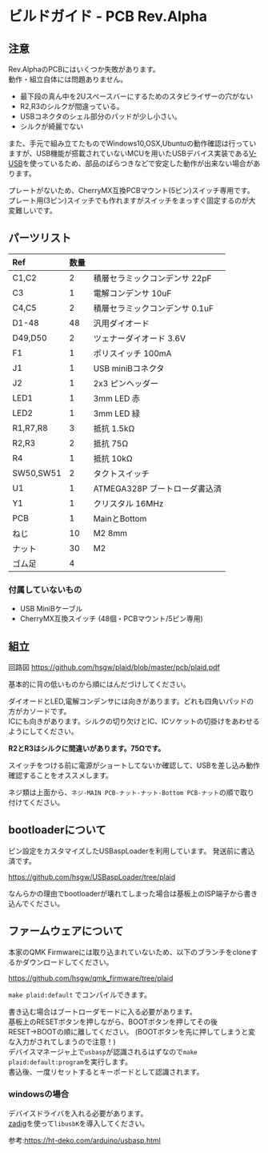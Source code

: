 ビルドガイド - PCB Rev.Alpha
===================================================================

## 注意
Rev.AlphaのPCBにはいくつか失敗があります。  
動作・組立自体には問題ありません。
- 最下段の真ん中を2Uスペースバーにするためのスタビライザーの穴がない
- R2,R3のシルクが間違っている。
- USBコネクタのシェル部分のパッドが少し小さい。
- シルクが綺麗でない

また、手元で組み立てたものでWindows10,OSX,Ubuntuの動作確認は行っていますが、USB機能が搭載されていないMCUを用いたUSBデバイス実装である[V-USB](https://www.obdev.at/products/vusb/index.html)を使っているため、部品のばらつきなどで安定した動作が出来ない場合があります。

プレートがないため、CherryMX互換PCBマウント(5ピン)スイッチ専用です。
プレート用(3ピン)スイッチでも作れますがスイッチをまっすぐ固定するのが大変難しいです。

## パーツリスト
|Ref|数量||
| :- |  :- |  :- | 
|C1,C2|2|積層セラミックコンデンサ 22pF|
|C3|1|電解コンデンサ 10uF|
|C4,C5|2|積層セラミックコンデンサ 0.1uF|
|D1-48|48|汎用ダイオード|
|D49,D50|2|ツェナーダイオード 3.6V|
|F1|1|ポリスイッチ 100mA|
|J1|1|USB miniBコネクタ|
|J2|1|2x3 ピンヘッダー|
|LED1|1|3mm LED 赤|
|LED2|1|3mm LED 緑|
|R1,R7,R8|3|抵抗 1.5kΩ|
|R2,R3|2|抵抗 75Ω|
|R4|1|抵抗 10kΩ|
|SW50,SW51|2|タクトスイッチ|
|U1|1|ATMEGA328P ブートローダ書込済|
|Y1|1|クリスタル 16MHz|
|PCB|1|MainとBottom|
|ねじ|10|M2 8mm|
|ナット|30|M2|
|ゴム足|4||

### 付属していないもの
- USB MiniBケーブル
- CherryMX互換スイッチ  (48個・PCBマウント/5ピン専用)

## 組立
回路図 https://github.com/hsgw/plaid/blob/master/pcb/plaid.pdf

基本的に背の低いものから順にはんだづけしてください。  

ダイオードとLED,電解コンデンサには向きがあります。どれも四角いパッドの方がカソードです。   
ICにも向きがあります。シルクの切り欠けとIC、ICソケットの切掛けをあわせるようにしてください。

**R2とR3はシルクに間違いがあります。75Ωです。**

スイッチをつける前に電源がショートしてないか確認して、USBを差し込み動作確認することをオススメします。

ネジ類は上面から、`ネジ-MAIN PCB-ナット-ナット-Bottom PCB-ナット`の順で取り付けてください。

## bootloaderについて
ピン設定をカスタマイズしたUSBaspLoaderを利用しています。
発送前に書込済です。

https://github.com/hsgw/USBaspLoader/tree/plaid

なんらかの理由でbootloaderが壊れてしまった場合は基板上のISP端子から書き込んでください。


## ファームウェアについて
本家のQMK Firmwareには取り込まれていないため、以下のブランチをcloneするかダウンロードしてください。

https://github.com/hsgw/qmk_firmware/tree/plaid

```make plaid:default```
でコンパイルできます。

書き込む場合はブートローダモードに入る必要があります。   
基板上のRESETボタンを押しながら、BOOTボタンを押してその後RESET→BOOTの順に離してください。 
(BOOTボタンを先に押してしまうと変な入力がされてしまうので注意！)  
デバイスマネージャ上で`usbasp`が認識されるはずなので```make plaid:default:program```を実行します。   
書込後、一度リセットするとキーボードとして認識されます。

### windowsの場合
デバイスドライバを入れる必要があります。   
[zadig](http://zadig.akeo.ie/)を使って`libusbK`を導入してください。

参考:https://ht-deko.com/arduino/usbasp.html


